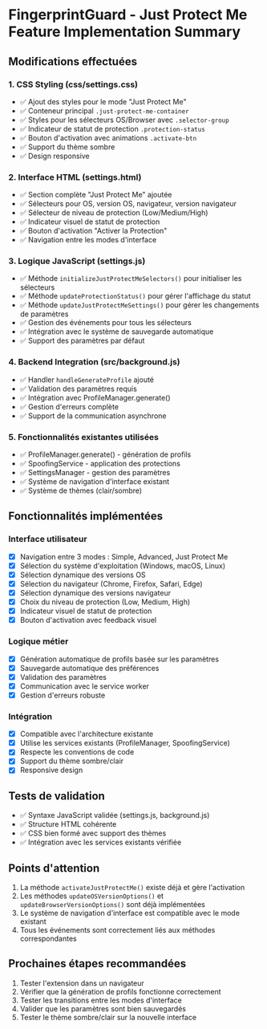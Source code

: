 # FingerprintGuard - Just Protect Me Feature Implementation Summary

## Modifications effectuées

### 1. CSS Styling (css/settings.css)
- ✅ Ajout des styles pour le mode "Just Protect Me"
- ✅ Conteneur principal `.just-protect-me-container`
- ✅ Styles pour les sélecteurs OS/Browser avec `.selector-group`
- ✅ Indicateur de statut de protection `.protection-status`
- ✅ Bouton d'activation avec animations `.activate-btn`
- ✅ Support du thème sombre
- ✅ Design responsive

### 2. Interface HTML (settings.html)
- ✅ Section complète "Just Protect Me" ajoutée
- ✅ Sélecteurs pour OS, version OS, navigateur, version navigateur
- ✅ Sélecteur de niveau de protection (Low/Medium/High)
- ✅ Indicateur visuel de statut de protection
- ✅ Bouton d'activation "Activer la Protection"
- ✅ Navigation entre les modes d'interface

### 3. Logique JavaScript (settings.js)
- ✅ Méthode `initializeJustProtectMeSelectors()` pour initialiser les sélecteurs
- ✅ Méthode `updateProtectionStatus()` pour gérer l'affichage du statut
- ✅ Méthode `updateJustProtectMeSettings()` pour gérer les changements de paramètres
- ✅ Gestion des événements pour tous les sélecteurs
- ✅ Intégration avec le système de sauvegarde automatique
- ✅ Support des paramètres par défaut

### 4. Backend Integration (src/background.js)
- ✅ Handler `handleGenerateProfile` ajouté
- ✅ Validation des paramètres requis
- ✅ Intégration avec ProfileManager.generate()
- ✅ Gestion d'erreurs complète
- ✅ Support de la communication asynchrone

### 5. Fonctionnalités existantes utilisées
- ✅ ProfileManager.generate() - génération de profils
- ✅ SpoofingService - application des protections
- ✅ SettingsManager - gestion des paramètres
- ✅ Système de navigation d'interface existant
- ✅ Système de thèmes (clair/sombre)

## Fonctionnalités implémentées

### Interface utilisateur
- [x] Navigation entre 3 modes : Simple, Advanced, Just Protect Me
- [x] Sélection du système d'exploitation (Windows, macOS, Linux)
- [x] Sélection dynamique des versions OS
- [x] Sélection du navigateur (Chrome, Firefox, Safari, Edge)
- [x] Sélection dynamique des versions navigateur
- [x] Choix du niveau de protection (Low, Medium, High)
- [x] Indicateur visuel de statut de protection
- [x] Bouton d'activation avec feedback visuel

### Logique métier
- [x] Génération automatique de profils basée sur les paramètres
- [x] Sauvegarde automatique des préférences
- [x] Validation des paramètres
- [x] Communication avec le service worker
- [x] Gestion d'erreurs robuste

### Intégration
- [x] Compatible avec l'architecture existante
- [x] Utilise les services existants (ProfileManager, SpoofingService)
- [x] Respecte les conventions de code
- [x] Support du thème sombre/clair
- [x] Responsive design

## Tests de validation
- ✅ Syntaxe JavaScript validée (settings.js, background.js)
- ✅ Structure HTML cohérente
- ✅ CSS bien formé avec support des thèmes
- ✅ Intégration avec les services existants vérifiée

## Points d'attention
1. La méthode `activateJustProtectMe()` existe déjà et gère l'activation
2. Les méthodes `updateOSVersionOptions()` et `updateBrowserVersionOptions()` sont déjà implémentées
3. Le système de navigation d'interface est compatible avec le mode existant
4. Tous les événements sont correctement liés aux méthodes correspondantes

## Prochaines étapes recommandées
1. Tester l'extension dans un navigateur
2. Vérifier que la génération de profils fonctionne correctement
3. Tester les transitions entre les modes d'interface
4. Valider que les paramètres sont bien sauvegardés
5. Tester le thème sombre/clair sur la nouvelle interface
